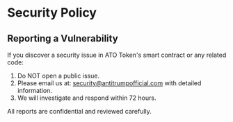 # Security Policy

## Reporting a Vulnerability

If you discover a security issue in ATO Token's smart contract or any related code:

1. Do NOT open a public issue.
2. Please email us at: security@antitrumpofficial.com with detailed information.
3. We will investigate and respond within 72 hours.

All reports are confidential and reviewed carefully.
